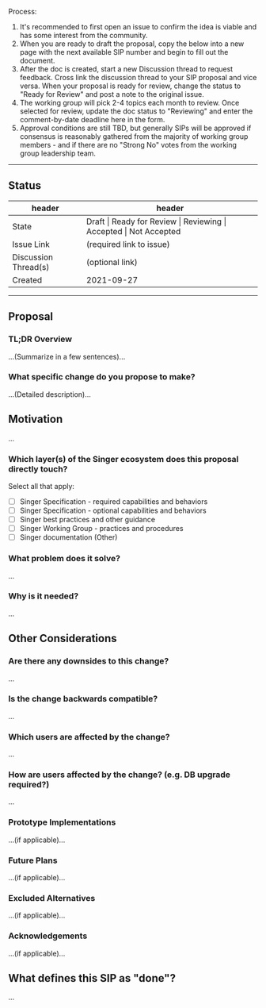 Process:

1. It's recommended to first open an issue to confirm the idea is viable and has some interest from the community.
1. When you are ready to draft the proposal, copy the below into a new page with the next available SIP number and begin to fill out the document.
1. After the doc is created, start a new Discussion thread to request feedback. Cross link the discussion thread to your SIP proposal and vice versa. When your proposal is ready for review, change the status to "Ready for Review" and post a note to the original issue.
1. The working group will pick 2-4 topics each month to review. Once selected for review, update the doc status to "Reviewing" and enter the comment-by-date deadline here in the form.
1. Approval conditions are still TBD, but generally SIPs will be approved if consensus is reasonably gathered from the majority of working group members - and if there are no "Strong No" votes from the working group leadership team.

-----------------------

## Status

| header | header |
| ------ | ------ |
| State | Draft \| Ready for Review \| Reviewing \| Accepted \| Not Accepted |
| Issue Link | (required link to issue) |
| Discussion Thread(s) | (optional link) |
| Created | 2021-09-27 |

-----------------------

## Proposal

### TL;DR Overview

...(Summarize in a few sentences)...

### What specific change do you propose to make?

...(Detailed description)...

## Motivation
> >
...

### Which layer(s) of the Singer ecosystem does this proposal directly touch?

Select all that apply:

- [ ] Singer Specification - required capabilities and behaviors
- [ ] Singer Specification - optional capabilities and behaviors
- [ ] Singer best practices and other guidance
- [ ] Singer Working Group - practices and procedures
- [ ] Singer documentation (Other)

### What problem does it solve?

...

### Why is it needed?

...

## Other Considerations
> >
### Are there any downsides to this change?

...

### Is the change backwards compatible?

...

### Which users are affected by the change?

...

### How are users affected by the change? (e.g. DB upgrade required?)

...

### Prototype Implementations

...(if applicable)...

### Future Plans

...(if applicable)...

### Excluded Alternatives

...(if applicable)...

### Acknowledgements 

...(if applicable)...

## What defines this SIP as "done"?

...